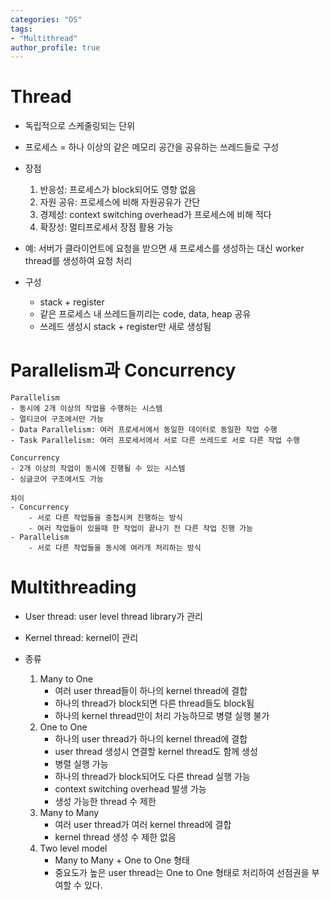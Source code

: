 ```yaml
---
categories: "OS"
tags: 
- "Multithread"
author_profile: true
---
```


# Thread
- 독립적으로 스케줄링되는 단위
- 프로세스 = 하나 이상의 같은 메모리 공간을 공유하는 쓰레드들로 구성
- 장점

    1. 반응성: 프로세스가 block되어도 영향 없음
    2. 자원 공유: 프로세스에 비해 자원공유가 간단
    3. 경제성: context switching overhead가 프로세스에 비해 적다
    4. 확장성: 멀티프로세서 장점 활용 가능
- 예: 서버가 클라이언트에 요청을 받으면 새 프로세스를 생성하는 대신 worker thread를 생성하여 요청 처리
- 구성
    - stack + register
    - 같은 프로세스 내 쓰레드들끼리는 code, data, heap 공유
    - 쓰레드 생성시 stack + register만 새로 생성됨

# Parallelism과 Concurrency
    Parallelism
    - 동시에 2개 이상의 작업을 수행하는 시스템
    - 멀티코어 구조에서만 가능
    - Data Parallelism: 여러 프로세서에서 동일한 데이터로 동일한 작업 수행
    - Task Parallelism: 여러 프로세서에서 서로 다른 쓰레드로 서로 다른 작업 수행

    Concurrency
    - 2개 이상의 작업이 동시에 진행될 수 있는 시스템
    - 싱글코어 구조에서도 가능

    차이
    - Concurrency
        - 서로 다른 작업들을 중첩시켜 진행하는 방식
        - 여러 작업들이 있을때 한 작업이 끝나기 전 다른 작업 진행 가능
    - Parallelism
        - 서로 다른 작업들을 동시에 여러개 처리하는 방식

# Multithreading
- User thread: user level thread library가 관리
- Kernel thread: kernel이 관리
- 종류

    1. Many to One
        - 여러 user thread들이 하나의 kernel thread에 결합
        - 하나의 thread가 block되면 다른 thread들도 block됨
        - 하나의 kernel thread만이 처리 가능하므로 병렬 실행 불가
    2. One to One
        - 하나의 user thread가 하나의 kernel thread에 결합
        - user thread 생성시 연결할 kernel thread도 함께 생성
        - 병렬 실행 가능
        - 하나의 thread가 block되어도 다른 thread 실행 가능
        - context switching overhead 발생 가능
        - 생성 가능한 thread 수 제한
    3. Many to Many
        - 여러 user thread가 여러 kernel thread에 결합
        - kernel thread 생성 수 제한 없음
    4. Two level model
        - Many to Many + One to One 형태
        - 중요도가 높은 user thread는 One to One 형태로 처리하여 선점권을 부여할 수 있다.